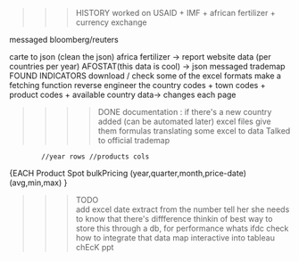 >>>HISTORY
worked on USAID + IMF + african fertilizer + currency exchange

messaged bloomberg/reuters

carte to json (clean the json)
africa fertilizer -> report website data (per countries per year)
AFOSTAT(this data is cool) -> json
messaged trademap
FOUND INDICATORS
download / check some of the excel formats
make a fetching function
reverse engineer the country codes + town codes + product codes + available country data->	changes each page 

>>>>DONE
documentation : if there's a new country added (can be automated later)
excel files give them formulas
translating some excel to data
Talked to official trademap







			//year rows //products cols
{EACH
	Product
	Spot
	bulkPricing
	(year,quarter,month,price-date)
	(avg,min,max)
}


>>> TODO\
add excel date extract from the number
tell her she needs to know that there's diffference
thinkin of best way to store this through a db, for performance
whats ifdc
check how to integrate that data map interactive into tableau
chEcK ppt